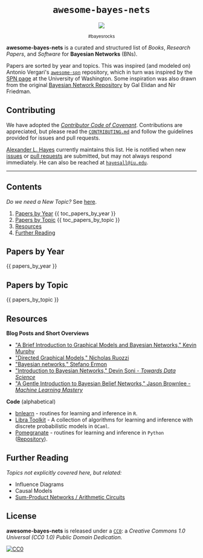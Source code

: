 <p align="center">
  <h1 align="center"><code>awesome-bayes-nets</code></h1>
</p>

<p align="center">
  <a href="https://awesome.re"><img src="https://awesome.re/badge.svg" /></a>
</p>

<p align="center"><sub>#bayesrocks</sub></p>

**awesome-bayes-nets** is a curated and structured list of *Books*, *Research
Papers*, and *Software* for **Bayesian Networks** (BNs).

Papers are sorted by year and topics. This was inspired
(and modeled on) Antonio Vergari's
[`awesome-spn`](https://github.com/arranger1044/awesome-spn) repository, which
in turn was inspired by the [SPN page](http://spn.cs.washington.edu/) at the
University of Washington. Some inspiration was also drawn from the original
[Bayesian Network Repository](http://www.cs.huji.ac.il/~galel/Repository/)
by Gal Elidan and Nir Friedman.

## Contributing

We have adopted the [*Contributor Code of Covenant*](.github/CODE_OF_CONDUCT.md).
Contributions are appreciated, but please read the
[`CONTRIBUTING.md`](CONTRIBUTING.md) and follow the guidelines provided
for issues and pull requests.

[Alexander L. Hayes](https://hayesall.com/) currently maintains this list.
He is notified when new
[issues](https://github.com/batflyer/awesome-bayes-nets/issues) or
[pull requests](https://github.com/batflyer/awesome-bayes-nets/pulls) are
submitted, but may not always respond immediately. He can also be reached at
[`hayesall@iu.edu`](mailto:hayesall@iu.edu).

---

## Contents

*Do we need a New Topic?* See [here](CONTRIBUTING.md#new-topics).

1. [Papers by Year](#papers-by-year)
{{ toc_papers_by_year }}
2. [Papers by Topic](#papers-by-topic)
{{ toc_papers_by_topic }}
3. [Resources](#resources)
4. [Further Reading](#further-reading)

## Papers by Year

{{ papers_by_year }}

## Papers by Topic

{{ papers_by_topic }}

## Resources

**Blog Posts and Short Overviews**

- ["A Brief Introduction to Graphical Models and Bayesian Networks," Kevin Murphy](https://www.cs.ubc.ca/~murphyk/Bayes/bnintro.html)
- ["Directed Graphical Models," Nicholas Ruozzi](https://personal.utdallas.edu/~nrr150130/gmbook/bayes.html)
- ["Bayesian networks," Stefano Ermon](https://ermongroup.github.io/cs228-notes/representation/directed/)
- ["Introduction to Bayesian Networks," Devin Soni - *Towards Data Science*](https://towardsdatascience.com/introduction-to-bayesian-networks-81031eeed94e)
- ["A Gentle Introduction to Bayesian Belief Networks," Jason Brownlee - *Machine Learning Mastery*](https://machinelearningmastery.com/introduction-to-bayesian-belief-networks/)

**Code** (alphabetical)

- [bnlearn](http://www.bnlearn.com) - routines for learning and inference in `R`.
- [Libra Toolkit](https://libra.cs.uoregon.edu) - A collection of algorithms for learning and inference with discrete probabilistic models in `OCaml`.
- [Pomegranate](https://pomegranate.readthedocs.io/en/latest/index.html) - routines for learning and inference in `Python` ([Repository](https://github.com/jmschrei/pomegranate)).

## Further Reading

*Topics not explicitly covered here, but related:*

- Influence Diagrams
- Causal Models
- [Sum-Product Networks / Arithmetic Circuits](https://github.com/arranger1044/awesome-spn)

## License

**awesome-bayes-nets** is released under a
[`CC0`](https://creativecommons.org/publicdomain/zero/1.0/): a *Creative Commons
1.0 Universal (CC0 1.0) Public Domain Dedication.*

[![CC0](https://mirrors.creativecommons.org/presskit/buttons/88x31/svg/cc-zero.svg)](https://creativecommons.org/publicdomain/zero/1.0)
